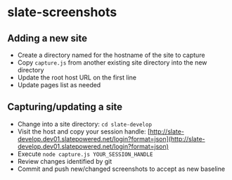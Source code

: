 # slate-screenshots

## Adding a new site

- Create a directory named for the hostname of the site to capture
- Copy `capture.js` from another existing site directory into the new directory
- Update the root host URL on the first line
- Update pages list as needed

## Capturing/updating a site

- Change into a site directory: `cd slate-develop`
- Visit the host and copy your session handle: [http://slate-develop.dev01.slatepowered.net/login?format=json](http://slate-develop.dev01.slatepowered.net/login?format=json)
- Execute `node capture.js YOUR_SESSION_HANDLE`
- Review changes identified by git
- Commit and push new/changed screenshots to accept as new baseline